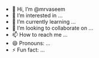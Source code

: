 - 👋 Hi, I’m @mrvaseem
- 👀 I’m interested in ...
- 🌱 I’m currently learning ...
- 💞️ I’m looking to collaborate on ...
- 📫 How to reach me ...
- 😄 Pronouns: ...
- ⚡ Fun fact: ...

<!---
mrvaseem/mrvaseem is a ✨ special ✨ repository because its `README.md` (this file) appears on your GitHub profile.
You can click the Preview link to take a look at your changes.
--->
